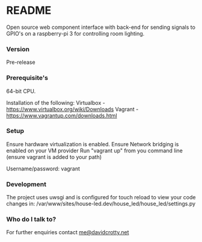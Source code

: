 # README #

Open source web component interface with back-end for sending signals to GPIO's on a raspberry-pi 3 for controlling room lighting.

### Version ###

Pre-release

### Prerequisite's ###

64-bit CPU.

Installation of the following:
Virtualbox - https://www.virtualbox.org/wiki/Downloads
Vagrant - https://www.vagrantup.com/downloads.html

### Setup ###

Ensure hardware virtualization is enabled.
Ensure Network bridging is enabled on your VM provider
Run "vagrant up" from you command line (ensure vagrant is added to your path)

Username/password: vagrant

### Development ###

The project uses uwsgi and is configured for touch reload to view your code changes in:
/var/www/sites/house-led.dev/house_led/house_led/settings.py

### Who do I talk to? ###

For further enquiries contact me@davidcrotty.net
